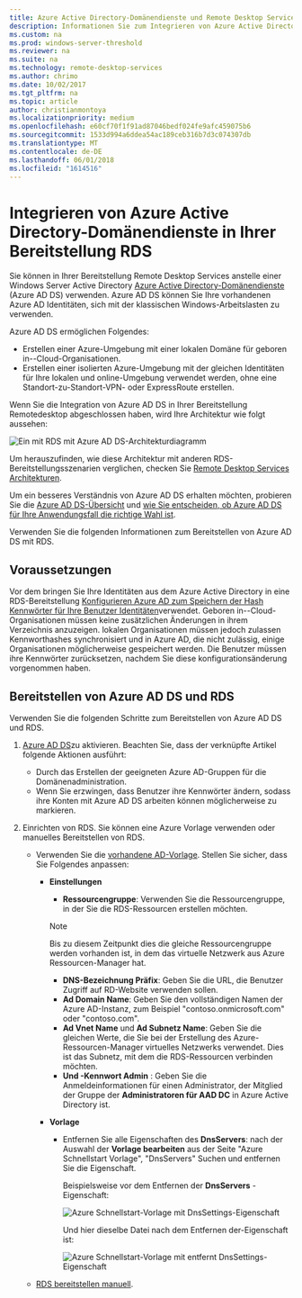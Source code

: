 ```yaml
---
title: Azure Active Directory-Domänendienste und Remote Desktop Services
description: Informationen Sie zum Integrieren von Azure Active Directory-Domänendienste in Ihre RDS-Bereitstellung.
ms.custom: na
ms.prod: windows-server-threshold
ms.reviewer: na
ms.suite: na
ms.technology: remote-desktop-services
ms.author: chrimo
ms.date: 10/02/2017
ms.tgt_pltfrm: na
ms.topic: article
author: christianmontoya
ms.localizationpriority: medium
ms.openlocfilehash: e60cf70f1f91ad87046bedf024fe9afc459075b6
ms.sourcegitcommit: 1533d994a6ddea54ac189ceb316b7d3c074307db
ms.translationtype: MT
ms.contentlocale: de-DE
ms.lasthandoff: 06/01/2018
ms.locfileid: "1614516"
---
```

# <a name="integrate-azure-ad-domain-services-with-your-rds-deployment"></a>Integrieren von Azure Active Directory-Domänendienste in Ihrer Bereitstellung RDS

Sie können in Ihrer Bereitstellung Remote Desktop Services anstelle einer Windows Server Active Directory [Azure Active Directory-Domänendienste](/azure/active-directory-domain-services/active-directory-ds-overview) (Azure AD DS) verwenden. Azure AD DS können Sie Ihre vorhandenen Azure AD Identitäten, sich mit der klassischen Windows-Arbeitslasten zu verwenden.

Azure AD DS ermöglichen Folgendes: 
- Erstellen einer Azure-Umgebung mit einer lokalen Domäne für geboren in--Cloud-Organisationen. 
- Erstellen einer isolierten Azure-Umgebung mit der gleichen Identitäten für Ihre lokalen und online-Umgebung verwendet werden, ohne eine Standort-zu-Standort-VPN- oder ExpressRoute erstellen. 

Wenn Sie die Integration von Azure AD DS in Ihrer Bereitstellung Remotedesktop abgeschlossen haben, wird Ihre Architektur wie folgt aussehen:

![Ein mit RDS mit Azure AD DS-Architekturdiagramm](media/aadds-rds.png)

Um herauszufinden, wie diese Architektur mit anderen RDS-Bereitstellungsszenarien verglichen, checken Sie [Remote Desktop Services Architekturen](desktop-hosting-logical-architecture.md).

Um ein besseres Verständnis von Azure AD DS erhalten möchten, probieren Sie die [Azure AD DS-Übersicht](/azure/active-directory-domain-services/active-directory-ds-overview) und [wie Sie entscheiden, ob Azure AD DS für Ihre Anwendungsfall die richtige Wahl ist](/azure/active-directory-domain-services/active-directory-ds-comparison).

Verwenden Sie die folgenden Informationen zum Bereitstellen von Azure AD DS mit RDS.

## <a name="prerequisites"></a>Voraussetzungen

Vor dem bringen Sie Ihre Identitäten aus dem Azure Active Directory in eine RDS-Bereitstellung [Konfigurieren Azure AD zum Speichern der Hash Kennwörter für Ihre Benutzer Identitäten](/azure/active-directory-domain-services/active-directory-ds-getting-started-password-sync)verwendet. Geboren in--Cloud-Organisationen müssen keine zusätzlichen Änderungen in ihrem Verzeichnis anzuzeigen. lokalen Organisationen müssen jedoch zulassen Kennworthashes synchronisiert und in Azure AD, die nicht zulässig, einige Organisationen möglicherweise gespeichert werden. Die Benutzer müssen ihre Kennwörter zurücksetzen, nachdem Sie diese konfigurationsänderung vorgenommen haben.

## <a name="deploy-azure-ad-ds-and-rds"></a>Bereitstellen von Azure AD DS und RDS 
Verwenden Sie die folgenden Schritte zum Bereitstellen von Azure AD DS und RDS.

1. [Azure AD DS](/azure/active-directory-domain-services/active-directory-ds-getting-started)zu aktivieren. Beachten Sie, dass der verknüpfte Artikel folgende Aktionen ausführt:
   - Durch das Erstellen der geeigneten Azure AD-Gruppen für die Domänenadministration.
   - Wenn Sie erzwingen, dass Benutzer ihre Kennwörter ändern, sodass ihre Konten mit Azure AD DS arbeiten können möglicherweise zu markieren.
   
2. Einrichten von RDS. Sie können eine Azure Vorlage verwenden oder manuelles Bereitstellen von RDS.
   - Verwenden Sie die [vorhandene AD-Vorlage](https://azure.microsoft.com/resources/templates/rds-deployment-existing-ad/). Stellen Sie sicher, dass Sie Folgendes anpassen:
   
      - **Einstellungen**
         - **Ressourcengruppe**: Verwenden Sie die Ressourcengruppe, in der Sie die RDS-Ressourcen erstellen möchten.
         > [!NOTE] 
         > Bis zu diesem Zeitpunkt dies die gleiche Ressourcengruppe werden vorhanden ist, in dem das virtuelle Netzwerk aus Azure Ressourcen-Manager hat.

         - **DNS-Bezeichnung Präfix**: Geben Sie die URL, die Benutzer Zugriff auf RD-Website verwenden sollen.
         - **Ad Domain Name**: Geben Sie den vollständigen Namen der Azure AD-Instanz, zum Beispiel "contoso.onmicrosoft.com" oder "contoso.com".
         - **Ad Vnet Name** und **Ad Subnetz Name**: Geben Sie die gleichen Werte, die Sie bei der Erstellung des Azure-Ressourcen-Manager virtuelles Netzwerks verwendet. Dies ist das Subnetz, mit dem die RDS-Ressourcen verbinden möchten.
         - **Und **-Kennwort Admin**** : Geben Sie die Anmeldeinformationen für einen Administrator, der Mitglied der Gruppe der **Administratoren für AAD DC** in Azure Active Directory ist.
   
      - **Vorlage**
         - Entfernen Sie alle Eigenschaften des **DnsServers**: nach der Auswahl der **Vorlage bearbeiten** aus der Seite "Azure Schnellstart Vorlage", "DnsServers" Suchen und entfernen Sie die Eigenschaft. 

            Beispielsweise vor dem Entfernen der **DnsServers** -Eigenschaft:
      
            ![Azure Schnellstart-Vorlage mit DnsSettings-Eigenschaft](media/rds-remove-dnssettings-before.png)

            Und hier dieselbe Datei nach dem Entfernen der-Eigenschaft ist:

            ![Azure Schnellstart-Vorlage mit entfernt DnsSettings-Eigenschaft](media/rds-remove-dnssettings-after.png)
   
   - [RDS bereitstellen manuell](rds-deploy-infrastructure.md). 

